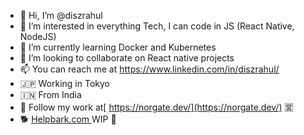 - 👋 Hi, I’m @diszrahul
- 👀 I’m interested in everything Tech, I can code in JS (React Native, NodeJS) 
- 🌱 I’m currently learning Docker and Kubernetes
- 💞️ I’m looking to collaborate on React native projects
- 📫 You can reach me at https://www.linkedin.com/in/diszrahul/
- 🇯🇵 Working in Tokyo
- 🇮🇳 From India
- 🚀 Follow my work at[ https://norgate.dev/](https://norgate.dev/) 🈺
- 🐕 [Helpbark.com ](https://helpbark.com/) WIP 🚧

<!---
diszrahul/diszrahul is a ✨ special ✨ repository because its `README.md` (this file) appears on your GitHub profile.
You can click the Preview link to take a look at your changes.
--->
